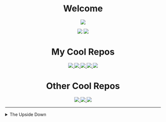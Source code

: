 <h1 align="center">Welcome</h1>

<p align="center">
<!--   <a href="https://discord.gg/c9ESSur"><img src="https://shields.io/discord/459014303224168449?label=discord&logo=discord&color=7289da" /></a> -->
  <img src="https://visitor-badge.glitch.me/badge?page_id=Kyza.Kyza" />
</p>

<p align="center">
  <img src="https://github-readme-stats.vercel.app/api?username=Kyza&theme=dark&hide=['issues']&show_icons=true" />
  <img src="https://github-readme-stats.vercel.app/api/top-langs/?username=Kyza&layout=compact&theme=dark" />
</p>

<h1 align="center">My Cool Repos</h1>

<p align="center">
  <a href="https://github.com/Kyza/nests">
    <img src="https://github-readme-stats.vercel.app/api/pin?username=Kyza&repo=nests&theme=dark" />
  </a>
  <a href="https://github.com/BetterDiscordBuilder/bdbuilder">
    <img src="https://github-readme-stats.vercel.app/api/pin?username=BetterDiscordBuilder&repo=bdbuilder&theme=dark" />
  </a>
  <a href="https://github.com/Kyza/gsetw">
    <img src="https://github-readme-stats.vercel.app/api/pin?username=Kyza&repo=gsetw&theme=dark" />
  </a>
  <a href="https://github.com/Kyza/AliucordPlugins">
    <img src="https://github-readme-stats.vercel.app/api/pin?username=Kyza&repo=AliucordPlugins&theme=dark" />
  </a>
  <a href="https://github.com/Kyza/linux-like-windows-terminal">
    <img src="https://github-readme-stats.vercel.app/api/pin?username=Kyza&repo=linux-like-windows-terminal&theme=dark" />
  </a>
</p>

<h1 align="center">Other Cool Repos</h1>

<p align="center">
  <a href="https://github.com/kernel-mod">
    <img src="https://github-readme-stats.vercel.app/api/pin?username=kernel-mod&repo=electron&theme=dark" />
  </a>
  <a href="https://github.com/BetterDiscord/BetterDiscord">
    <img src="https://github-readme-stats.vercel.app/api/pin?username=BetterDiscord&repo=BetterDiscord&theme=dark" />
  </a>
  <a href="https://github.com/Aliucord/Aliucord">
    <img src="https://github-readme-stats.vercel.app/api/pin?username=Aliucord&repo=Aliucord&theme=dark" />
  </a>
</p>

<hr />

<details>
  <summary>The Upside Down</summary>
  
  <img src="/mick_rory.webp" />
</details>

